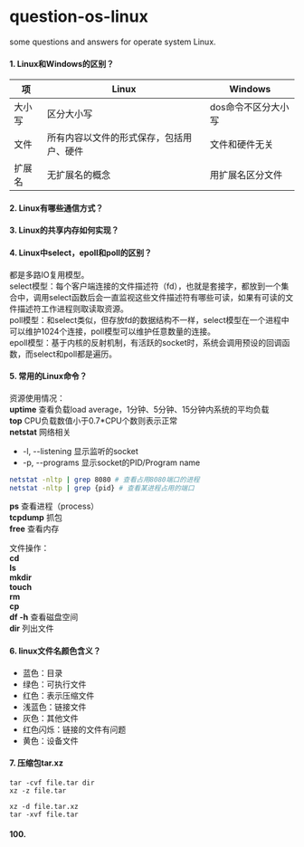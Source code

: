 # question-os-linux
some questions and answers for operate system Linux.

#### 1. Linux和Windows的区别？
项 | Linux | Windows
-|-|-
大小写 | 区分大小写 | dos命令不区分大小写
文件 | 所有内容以文件的形式保存，包括用户、硬件 | 文件和硬件无关
扩展名 | 无扩展名的概念 | 用扩展名区分文件

#### 2. Linux有哪些通信方式？

#### 3. Linux的共享内存如何实现？

#### 4. Linux中select，epoll和poll的区别？
都是多路IO复用模型。<br>
select模型：每个客户端连接的文件描述符（fd），也就是套接字，都放到一个集合中，调用select函数后会一直监视这些文件描述符有哪些可读，如果有可读的文件描述符工作进程则取读取资源。<br>
poll模型：和select类似，但存放fd的数据结构不一样，select模型在一个进程中可以维护1024个连接，poll模型可以维护任意数量的连接。<br>
epoll模型：基于内核的反射机制，有活跃的socket时，系统会调用预设的回调函数，而select和poll都是遍历。

#### 5. 常用的Linux命令？
资源使用情况：<br>
**uptime** 查看负载load average，1分钟、5分钟、15分钟内系统的平均负载<br>
**top** CPU负载数值小于0.7\*CPU个数则表示正常<br>
**netstat** 网络相关<br>
- -l, --listening 显示监听的socket<br>
- -p, --programs 显示socket的PID/Program name<br>
```bash
netstat -nltp | grep 8080 # 查看占用8080端口的进程
netstat -nltp | grep {pid} # 查看某进程占用的端口
```

**ps** 查看进程（process）<br>
**tcpdump** 抓包<br>
**free** 查看内存<br>

文件操作：<br>
**cd**<br>
**ls**<br>
**mkdir**<br>
**touch**<br>
**rm**<br>
**cp**<br>
**df -h** 查看磁盘空间<br>
**dir** 列出文件<br>

#### 6. linux文件名颜色含义？
- 蓝色：目录
- 绿色：可执行文件
- 红色：表示压缩文件
- 浅蓝色：链接文件
- 灰色：其他文件
- 红色闪烁：链接的文件有问题
- 黄色：设备文件

#### 7. 压缩包tar.xz
```shell
tar -cvf file.tar dir
xz -z file.tar

xz -d file.tar.xz
tar -xvf file.tar
```










#### 100.
